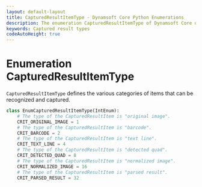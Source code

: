 ```yaml
---
layout: default-layout
title: CapturedResultItemType - Dynamsoft Core Python Enumerations
description: The enumeration CapturedResultItemType of Dynamsoft Core describes all types of captured result item.
keywords: Captured result types
codeAutoHeight: true
---
```


# Enumeration CapturedResultItemType

`CapturedResultItemType` defines the various categories of items that can be recognized and captured.

```python
class EnumCapturedResultItemType(IntEnum):
    # The type of the CapturedResultItem is "original image".
    CRIT_ORIGINAL_IMAGE = 1
    # The type of the CapturedResultItem is "barcode".
    CRIT_BARCODE = 2
    # The type of the CapturedResultItem is "text line".
    CRIT_TEXT_LINE = 4
    # The type of the CapturedResultItem is "detected quad".
    CRIT_DETECTED_QUAD = 8
    # The type of the CapturedResultItem is "normalized image".
    CRIT_NORMALIZED_IMAGE = 16
    # The type of the CapturedResultItem is "parsed result".
    CRIT_PARSED_RESULT = 32
```